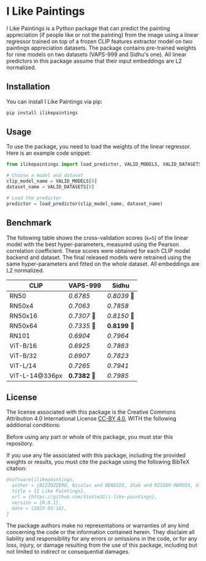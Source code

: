# I Like Paintings

I Like Paintings is a Python package that can predict the painting appreciation (if people like or not the painting) from the image using a linear regressor trained on top of a frozen CLIP features extractor model on two paintings appreciation datasets. The package contains pre-trained weights for nine models on two datasets (VAPS-999 and Sidhu's one).
All linear predictors in this package assume that their input embeddings are L2 normalized.



## Installation

You can install I Like Paintings via pip:

```bash
pip install ilikepaintings
```


## Usage
To use the package, you need to load the weights of the linear regressor. Here is an example code snippet:

```python
from ilikepaintings import load_predictor, VALID_MODELS, VALID_DATASETS

# Choose a model and dataset
clip_model_name = VALID_MODELS[0]
dataset_name = VALID_DATASETS[0]

# Load the predictor
predictor = load_predictor(clip_model_name, dataset_name)
```



## Benchmark

The following table shows the cross-validation scores (`k=5`) of the linear model with the best hyper-parameters, measured using the Pearson correlation coefficient. 
These scores were obtained for each CLIP model backend and dataset. The final released models were retrained using the same hyper-parameters and fitted on the whole dataset.
All embeddings are L2 normalized. 


| CLIP | VAPS-999 | Sidhu |
| --- | --- | --- |
| RN50 | _0.6785_ | _0.8039_ 🥉 |
| RN50x4 | _0.7063_ | _0.7858_ | 
| RN50x16 | _0.7307_ 🥉 | _0.8150_ 🥈 | 
| RN50x64 | _0.7335_ 🥈 | **0.8199** 🥇 | 
| RN101 | _0.6904_ | _0.7964_ | 
| ViT-B/16 | _0.6925_ | _0.7863_ | 
| ViT-B/32 | _0.6907_ | _0.7823_ | 
| ViT-L/14 | _0.7265_ | _0.7941_ | 
| ViT-L-14@336px | **0.7382** 🥇 | _0.7985_ | 





## License

The license associated with this package is the Creative Commons Attribution 4.0 International License [CC-BY 4.0](https://creativecommons.org/licenses/by/4.0/), WITH the following additional conditions:

Before using any part or whole of this package, you must star this repository.

If you use any file associated with this package, including the provided weights or results, you must cite the package using the following BibTeX citation:
```bibtex
@software{ilikepaintings,
  author = {BIZZOZZERO, Nicolas and BENDIDI, Ihab and RISSER-MAROIX, Olivier},
  title = {I Like Paintings},
  url = {https://github.com/VieVie31/i-like-paintings},
  version = {0.0.1},
  date = {2023-03-16},
}
```

The package authors make no representations or warranties of any kind concerning the code or the information contained herein. They disclaim all liability and responsibility for any errors or omissions in the code, or for any loss, injury, or damage resulting from the use of this package, including but not limited to indirect or consequential damages. 



